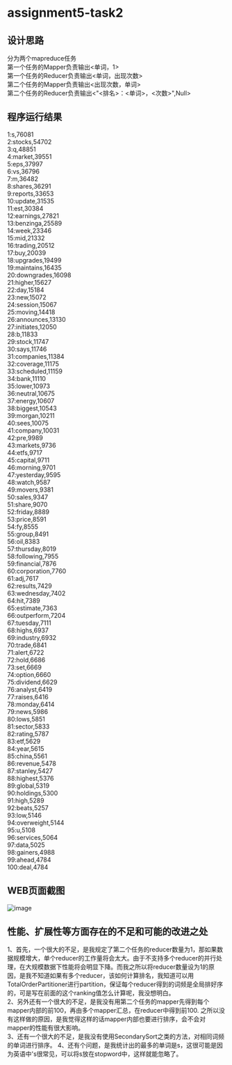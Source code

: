 # assignment5-task2  
## 设计思路  
  分为两个mapreduce任务  
  第一个任务的Mapper负责输出<单词，1>  
  第一个任务的Reducer负责输出<单词，出现次数>  
  第二个任务的Mapper负责输出<出现次数，单词>  
  第二个任务的Reducer负责输出<"<排名>：<单词>，<次数>",Null>  

## 程序运⾏结果  
1:s,76081  
2:stocks,54702  
3:q,48851  
4:market,39551  
5:eps,37997  
6:vs,36796  
7:m,36482  
8:shares,36291  
9:reports,33653  
10:update,31535  
11:est,30384  
12:earnings,27821  
13:benzinga,25589  
14:week,23346  
15:mid,21332  
16:trading,20512  
17:buy,20039  
18:upgrades,19499  
19:maintains,16435  
20:downgrades,16098  
21:higher,15627  
22:day,15184  
23:new,15072   
24:session,15067  
25:moving,14418  
26:announces,13130  
27:initiates,12050  
28:b,11833  
29:stock,11747  
30:says,11746  
31:companies,11384  
32:coverage,11175   
33:scheduled,11159  
34:bank,11110  
35:lower,10973  
36:neutral,10675  
37:energy,10607  
38:biggest,10543  
39:morgan,10211  
40:sees,10075  
41:company,10031  
42:pre,9989  
43:markets,9736  
44:etfs,9717  
45:capital,9711  
46:morning,9701   
47:yesterday,9595  
48:watch,9587  
49:movers,9381  
50:sales,9347  
51:share,9070  
52:friday,8889  
53:price,8591  
54:fy,8555  
55:group,8491  
56:oil,8383    
57:thursday,8019  
58:following,7955  
59:financial,7876  
60:corporation,7760  
61:adj,7617  
62:results,7429  
63:wednesday,7402  
64:hit,7389  
65:estimate,7363  
66:outperform,7204  
67:tuesday,7111  
68:highs,6937  
69:industry,6932  
70:trade,6841  
71:alert,6722  
72:hold,6686  
73:set,6669  
74:option,6660  
75:dividend,6629  
76:analyst,6419  
77:raises,6416  
78:monday,6414  
79:news,5986  
80:lows,5851  
81:sector,5833  
82:rating,5787  
83:etf,5629  
84:year,5615  
85:china,5561  
86:revenue,5478  
87:stanley,5427  
88:highest,5376  
89:global,5319  
90:holdings,5300  
91:high,5289  
92:beats,5257  
93:low,5146  
94:overweight,5144  
95:u,5108  
96:services,5064  
97:data,5025  
98:gainers,4988  
99:ahead,4784  
100:deal,4784  


## WEB⻚⾯截图  
![image](https://github.com/user-attachments/assets/374da235-9cfa-4b0a-bcb7-1bc645355695)  


## 性能、扩展性等⽅⾯存在的不⾜和可能的改进之处  
1、首先，一个很大的不足，是我规定了第二个任务的reducer数量为1，那如果数据规模增大，单个reducer的工作量将会太大。由于不支持多个reducer的并行处理，在大规模数据下性能将会明显下降。而我之所以将reducer数量设为1的原因，是我不知道如果有多个reducer，该如何计算排名，我知道可以用TotalOrderPartitioner进行partition，保证每个reducer得到的词频是全局排好序的，可是写在前面的这个ranking值怎么计算呢，我没想明白。  
2、另外还有一个很大的不足，是我没有用第二个任务的mapper先得到每个mapper内部的前100，再由多个mapper汇总，在reducer中得到前100. 之所以没有这样做的原因，是我觉得这样的话mapper内部也要进行排序，会不会对mapper的性能有很大影响。  
3、还有一个很大的不足，是我没有使用SecondarySort之类的方法，对相同词频的单词进行排序。
4、还有个问题，是我统计出的最多的单词是s，这很可能是因为英语中's很常见，可以将s放在stopword中，这样就能忽略了。

